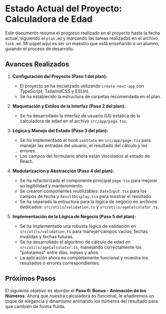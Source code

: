 # Estado Actual del Proyecto: Calculadora de Edad

Este documento resume el progreso realizado en el proyecto hasta la fecha actual, siguiendo el `plan.md` y marcando las tareas realizadas en el archivo `task.md`. Mi papel aquí es ser un maestro que está enseñando a un alumno, guiando el proceso de desarrollo.

## Avances Realizados

1.  **Configuración del Proyecto (Paso 1 del plan):**
    *   El proyecto se ha inicializado utilizando `create-next-app` con TypeScript, TailwindCSS y ESLint.
    *   Se ha establecido la estructura de carpetas recomendada en el plan.

2.  **Maquetación y Estilos de la Interfaz (Paso 2 del plan):**
    *   Se ha desarrollado la interfaz de usuario (UI) estática de la calculadora de edad en el archivo `src/app/page.tsx`.

3.  **Lógica y Manejo del Estado (Paso 3 del plan):**
    *   Se ha implementado el hook `useState` en `src/app/page.tsx` para manejar las entradas del usuario, el resultado del cálculo y los errores.
    *   Los campos del formulario ahora están vinculados al estado de React.

4.  **Modularización y Abstracción (Paso 4 del plan):**
    *   Se ha refactorizado el componente principal `page.tsx` para mejorar su legibilidad y mantenimiento.
    *   Se crearon componentes reutilizables: `DateInput.tsx` para los campos de fecha y `ResultDisplay.tsx` para mostrar el resultado.
    *   Se ha separado la estructura para la lógica de negocio en archivos dedicados: `src/utils/validation.ts` y `src/utils/ageCalculator.ts`.

5.  **Implementación de la Lógica de Negocio (Paso 5 del plan):**
    *   Se ha implementado una robusta lógica de validación en `src/utils/validation.ts` para manejar campos vacíos, fechas inválidas y fechas futuras.
    *   Se ha desarrollado el algoritmo de cálculo de edad en `src/utils/ageCalculator.ts`, manejando correctamente los "préstamos" entre días, meses y años.
    *   La aplicación ahora es completamente funcional y muestra los resultados o errores correspondientes.

## Próximos Pasos

El siguiente objetivo es abordar el **Paso 6: Bonus - Animación de los Números**. Ahora que nuestra calculadora es funcional, le añadiremos un toque de elegancia y dinamismo animando los números del resultado para que cambien de forma fluida.
